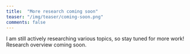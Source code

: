 ```yaml
---
title:  "More research coming soon"
teaser: "/img/teaser/coming-soon.png"
comments: false
---
```


I am still actively researching various topics, so stay tuned for more work!
Research overview coming soon.
